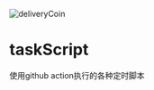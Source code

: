 ![deliveryCoin](https://github.com/hearecho/taskScript/workflows/deliveryCoin/badge.svg)
# taskScript
使用github action执行的各种定时脚本
